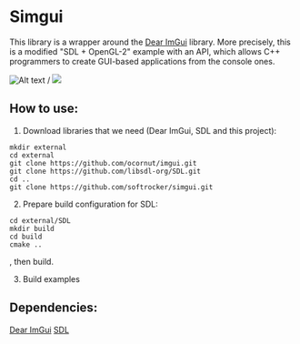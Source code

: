 # Simgui

This library is a wrapper around the [Dear ImGui](https://github.com/ocornut/imgui)   library.
More precisely, this is a modified "SDL + OpenGL-2" example with an API,
which allows C++ programmers to create GUI-based applications from the console ones.

![Alt text](GameOfLife.gif) / ![](GameOfLife.gif)

## How to use:
1. Download libraries that we need (Dear ImGui, SDL and this project):
```
mkdir external
cd external
git clone https://github.com/ocornut/imgui.git
git clone https://github.com/libsdl-org/SDL.git
cd ..
git clone https://github.com/softrocker/simgui.git
```
2. Prepare build configuration for SDL:
```
cd external/SDL
mkdir build
cd build
cmake ..
```
, then build.

3. Build examples 


## Dependencies:
[Dear ImGui](https://github.com/ocornut/imgui)
[SDL](https://github.com/libsdl-org/SDL)